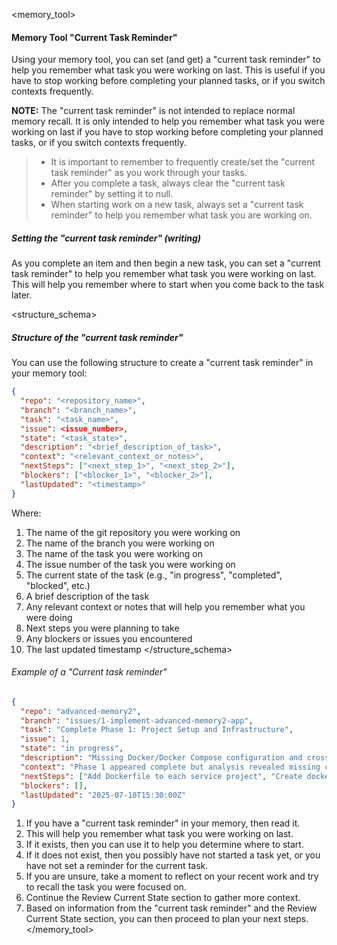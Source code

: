<memory_tool>
#### Memory Tool "Current Task Reminder"

Using your memory tool, you can set (and get) a "current task reminder" to help you remember what task you were working on last. This is useful if you have to stop working before completing your planned tasks, or if you switch contexts frequently.

**NOTE:** The "current task reminder" is not intended to replace normal memory recall. It is only intended to help you remember what task you were working on last if you have to stop working before completing your planned tasks, or if you switch contexts frequently.

>- It is important to remember to frequently create/set the "current task reminder" as you work through your tasks.
>- After you complete a task, always clear the "current task reminder" by setting it to null.
>- When starting work on a new task, always set a "current task reminder" to help you remember what task you are working on.

##### Setting the "current task reminder" (writing)

As you complete an item and then begin a new task, you can set a "current task reminder" to help you remember what task you were working on last. This will help you remember where to start when you come back to the task later.

<structure_schema>
##### Structure of the "current task reminder"

You can use the following structure to create a "current task reminder" in your memory tool:

```json
{
  "repo": "<repository_name>",
  "branch": "<branch_name>",
  "task": "<task_name>",
  "issue": <issue_number>,
  "state": "<task_state>",
  "description": "<brief_description_of_task>",
  "context": "<relevant_context_or_notes>",
  "nextSteps": ["<next_step_1>", "<next_step_2>"],
  "blockers": ["<blocker_1>", "<blocker_2>"],
  "lastUpdated": "<timestamp>"
}
```

Where:

1. The name of the git repository you were working on
1. The name of the branch you were working on
1. The name of the task you were working on
1. The issue number of the task you were working on
1. The current state of the task (e.g., "in progress", "completed", "blocked", etc.)
1. A brief description of the task
1. Any relevant context or notes that will help you remember what you were doing
1. Next steps you were planning to take
1. Any blockers or issues you encountered
1. The last updated timestamp
</structure_schema>

###### Example of a "Current task reminder"

```json
{
  "repo": "advanced-memory2",        
  "branch": "issues/1-implement-advanced-memory2-app",
  "task": "Complete Phase 1: Project Setup and Infrastructure",
  "issue": 1,
  "state": "in progress",
  "description": "Missing Docker/Docker Compose configuration and cross-service project references in ASP.NET Core Aspire application",
  "context": "Phase 1 appeared complete but analysis revealed missing containerization infrastructure. Need to add Dockerfile for each service, docker-compose.yml for local dev, and configure proper project references between ApiService and backend services. Current build succeeds but service integration incomplete.",
  "nextSteps": ["Add Dockerfile to each service project", "Create docker-compose.yml for local development", "Configure project references between services", "Test containerized deployment"],
  "blockers": [],
  "lastUpdated": "2025-07-10T15:30:00Z"
}
```

1. If you have a "current task reminder" in your memory, then read it.
1. This will help you remember what task you were working on last.
1. If it exists, then you can use it to help you determine where to start.
1. If it does not exist, then you possibly have not started a task yet, or you have not set a reminder for the current task.
1. If you are unsure, take a moment to reflect on your recent work and try to recall the task you were focused on.
1. Continue the Review Current State section to gather more context.
1. Based on information from the "current task reminder" and the Review Current State section, you can then proceed to plan your next steps.
</memory_tool>